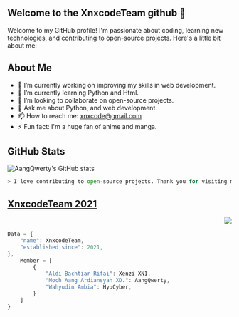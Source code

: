 ## Welcome to the XnxcodeTeam github 👋
Welcome to my GitHub profile! I'm passionate about coding, learning new technologies, and contributing to open-source projects. Here's a little bit about me:

## About Me

- 🔭 I’m currently working on improving my skills in web development.
- 🌱 I’m currently learning Python and Html.
- 👯 I’m looking to collaborate on open-source projects.
- 💬 Ask me about Python, and web development.
- 📫 How to reach me: [xnxcode@gmail.com](mailto:email@ang.skizofrenia.com)
- ⚡ Fun fact: I'm a huge fan of anime and manga.

## GitHub Stats

![AangQwerty's GitHub stats](https://github-readme-stats.vercel.app/api?username=AangQwerty&show_icons=true&theme=radical)

``` python
> I love contributing to open-source projects. Thank you for visiting my profile! Feel free to explore my repositories and reach out if you'd like to collaborate or chat about tech.
```

## [XnxcodeTeam 2021](https://github.com/XnxcodeTeam)
<img align="right" src="https://media4.giphy.com/media/N5yFyURQlHTh3NUxn2/giphy.gif?cid=6c09b95283jn4mhdaqt3h89ieums63y98aauom7xlqm10726&ep=v1_internal_gif_by_id&rid=giphy.gif&ct=g"><br/>

``` javascript 
Data = {
    "name": XnxcodeTeam,
    "established since": 2021,
},
    Member = [
        {
            "Aldi Bachtiar Rifai": Xenzi-XN1,
            "Moch Aang Ardiansyah XD.": AangQwerty,
            "Wahyudin Ambia": HyuCyber,
        }
    ]
}
```
